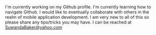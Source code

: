 I'm currently working on my Github profile.
I'm currently learning how to navigate Github.
I would like to eventually collaborate with others in the realm of mobile application development.
I am very new to all of this so please share any tips/tricks you may have.
I can be reached at SuwandaBaker@yahoo.com
